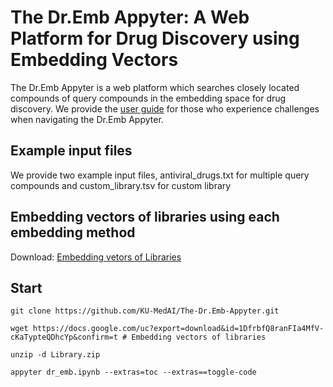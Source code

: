 # The Dr.Emb Appyter: A Web Platform for Drug Discovery using Embedding Vectors

The Dr.Emb Appyter is a web platform which searches closely located compounds of query compounds in the embedding space for drug discovery. 
We provide the [user guide](https://docs.google.com/uc?export=download&id=1GHDrT_EIGfNbG_TWeYtwV59HYc8q8zrq) for those who experience challenges when navigating the Dr.Emb Appyter.

## Example input files
We provide two example input files, antiviral_drugs.txt for multiple query compounds and custom_library.tsv for custom library

## Embedding vectors of libraries using each embedding method
Download: [Embedding vetors of Libraries](https://docs.google.com/uc?export=download&id=1DfrbfQ8ranFIa4MfV-cKaTypteQDhcYp&confirm=t)

## Start
``` {bash}
git clone https://github.com/KU-MedAI/The-Dr.Emb-Appyter.git
```
``` {bash}
wget https://docs.google.com/uc?export=download&id=1DfrbfQ8ranFIa4MfV-cKaTypteQDhcYp&confirm=t # Embedding vectors of libraries
```
``` {bash}
unzip -d Library.zip
```
``` {bash}
appyter dr_emb.ipynb --extras=toc --extras==toggle-code
```

